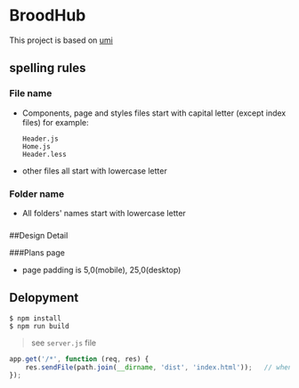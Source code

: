 # BroodHub

This project is based on [umi](https://umijs.org/)

## spelling rules

### File name 
- Components, page and styles files start with capital letter (except index files)
    for example:
    ```
    Header.js
    Home.js
    Header.less
    ```
- other files all start with lowercase letter

### Folder name
- All folders' names start with lowercase letter

### 

##Design Detail

###Plans page

- page padding is 5,0(mobile), 25,0(desktop)




## Delopyment

```
$ npm install
$ npm run build
```
> see `server.js` file

```javascript
app.get('/*', function (req, res) {
    res.sendFile(path.join(__dirname, 'dist', 'index.html'));   // when user reload page
});
```


